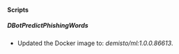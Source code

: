 
#### Scripts

##### DBotPredictPhishingWords

- Updated the Docker image to: *demisto/ml:1.0.0.86613*.
